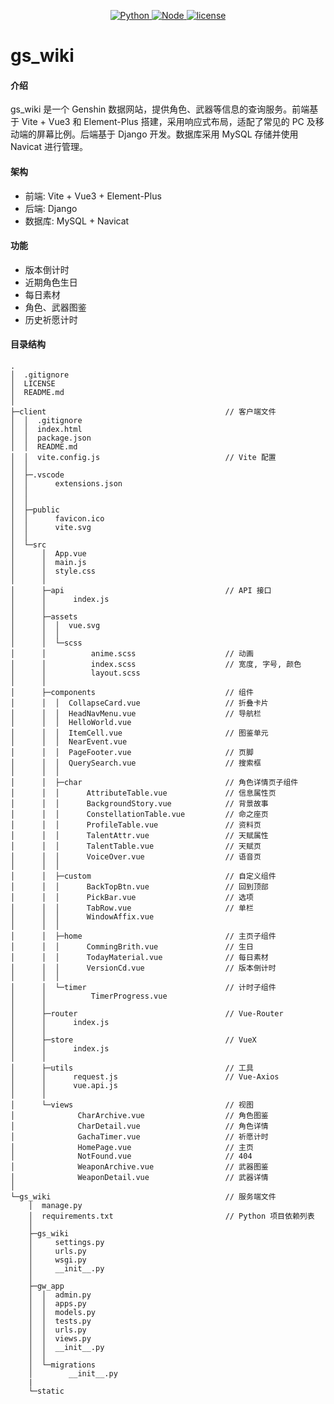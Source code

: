 <p align="center">
    <a href="https://www.python.org/downloads" target="_blank">
        <img alt="Python" src="https://img.shields.io/badge/Python-v3.9.13-blue">
    </a>
    <a href="https://nodejs.org/en/about/previous-releases" target="_blank">
        <img alt="Node" src="https://img.shields.io/badge/Node-v18.17.1-green">
    </a>
    <a href="#top">
        <img alt="license" src="https://img.shields.io/badge/license-Apache2.0-yellow">
    </a>
</p>

# gs_wiki

#### 介绍

gs_wiki 是一个 Genshin 数据网站，提供角色、武器等信息的查询服务。前端基于 Vite + Vue3 和 Element-Plus 搭建，采用响应式布局，适配了常见的 PC 及移动端的屏幕比例。后端基于 Django 开发。数据库采用 MySQL 存储并使用 Navicat 进行管理。


#### 架构

- 前端: Vite + Vue3 + Element-Plus
- 后端: Django
- 数据库: MySQL + Navicat


#### 功能

- 版本倒计时
- 近期角色生日
- 每日素材
- 角色、武器图鉴
- 历史祈愿计时


#### 目录结构

```
.
│  .gitignore
│  LICENSE
│  README.md
│  
├─client                                        // 客户端文件
│  │  .gitignore
│  │  index.html
│  │  package.json
│  │  README.md
│  │  vite.config.js                            // Vite 配置
│  │  
│  ├─.vscode
│  │      extensions.json
│  │      
│  │          
│  ├─public
│  │      favicon.ico
│  │      vite.svg
│  │      
│  └─src
│      │  App.vue
│      │  main.js
│      │  style.css
│      │  
│      ├─api                                    // API 接口
│      │      index.js
│      │      
│      ├─assets
│      │  │  vue.svg
│      │  │  
│      │  └─scss
│      │          anime.scss                    // 动画
│      │          index.scss                    // 宽度, 字号, 颜色
│      │          layout.scss
│      │          
│      ├─components                             // 组件
│      │  │  CollapseCard.vue                   // 折叠卡片
│      │  │  HeadNavMenu.vue                    // 导航栏
│      │  │  HelloWorld.vue
│      │  │  ItemCell.vue                       // 图鉴单元
│      │  │  NearEvent.vue
│      │  │  PageFooter.vue                     // 页脚
│      │  │  QuerySearch.vue                    // 搜索框
│      │  │  
│      │  ├─char                                // 角色详情页子组件
│      │  │      AttributeTable.vue             // 信息属性页
│      │  │      BackgroundStory.vue            // 背景故事
│      │  │      ConstellationTable.vue         // 命之座页
│      │  │      ProfileTable.vue               // 资料页
│      │  │      TalentAttr.vue                 // 天赋属性
│      │  │      TalentTable.vue                // 天赋页
│      │  │      VoiceOver.vue                  // 语音页
│      │  │      
│      │  ├─custom                              // 自定义组件
│      │  │      BackTopBtn.vue                 // 回到顶部
│      │  │      PickBar.vue                    // 选项
│      │  │      TabRow.vue                     // 单栏
│      │  │      WindowAffix.vue
│      │  │      
│      │  ├─home                                // 主页子组件
│      │  │      CommingBrith.vue               // 生日
│      │  │      TodayMaterial.vue              // 每日素材
│      │  │      VersionCd.vue                  // 版本倒计时
│      │  │      
│      │  └─timer                               // 计时子组件
│      │          TimerProgress.vue
│      │          
│      ├─router                                 // Vue-Router
│      │      index.js
│      │      
│      ├─store                                  // VueX
│      │      index.js
│      │      
│      ├─utils                                  // 工具
│      │      request.js                        // Vue-Axios
│      │      vue.api.js
│      │      
│      └─views                                  // 视图
│              CharArchive.vue                  // 角色图鉴
│              CharDetail.vue                   // 角色详情
│              GachaTimer.vue                   // 祈愿计时
│              HomePage.vue                     // 主页
│              NotFound.vue                     // 404
│              WeaponArchive.vue                // 武器图鉴
│              WeaponDetail.vue                 // 武器详情
│              
└─gs_wiki                                       // 服务端文件
    │  manage.py
    │  requirements.txt                         // Python 项目依赖列表
    │  
    ├─gs_wiki
    │     settings.py
    │     urls.py
    │     wsgi.py
    │     __init__.py
    │     
    ├─gw_app
    │  │  admin.py
    │  │  apps.py
    │  │  models.py
    │  │  tests.py
    │  │  urls.py
    │  │  views.py
    │  │  __init__.py
    │  │  
    │  └─migrations
    │        __init__.py
    |        
    └─static

```